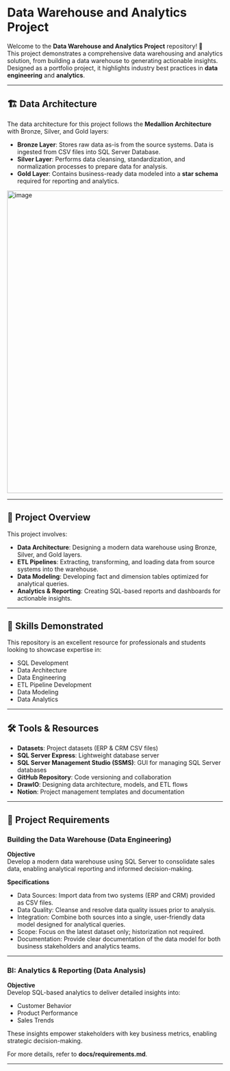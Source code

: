 # Data Warehouse and Analytics Project  

Welcome to the **Data Warehouse and Analytics Project** repository! 🚀  
This project demonstrates a comprehensive data warehousing and analytics solution, from building a data warehouse to generating actionable insights. Designed as a portfolio project, it highlights industry best practices in **data engineering** and **analytics**.  

---

## 🏗️ Data Architecture  

The data architecture for this project follows the **Medallion Architecture** with Bronze, Silver, and Gold layers:  

- **Bronze Layer**: Stores raw data as-is from the source systems. Data is ingested from CSV files into SQL Server Database.  
- **Silver Layer**: Performs data cleansing, standardization, and normalization processes to prepare data for analysis.  
- **Gold Layer**: Contains business-ready data modeled into a **star schema** required for reporting and analytics.  

<img width="1208" height="707" alt="image" src="https://github.com/user-attachments/assets/7130e2ad-1cfc-48c0-80cf-3e79d814b9e7" />


---

## 📖 Project Overview  

This project involves:  
- **Data Architecture**: Designing a modern data warehouse using Bronze, Silver, and Gold layers.  
- **ETL Pipelines**: Extracting, transforming, and loading data from source systems into the warehouse.  
- **Data Modeling**: Developing fact and dimension tables optimized for analytical queries.  
- **Analytics & Reporting**: Creating SQL-based reports and dashboards for actionable insights.  

---

## 🎯 Skills Demonstrated  

This repository is an excellent resource for professionals and students looking to showcase expertise in:  

- SQL Development  
- Data Architecture  
- Data Engineering  
- ETL Pipeline Development  
- Data Modeling  
- Data Analytics  

---

## 🛠️ Tools & Resources  

- **Datasets**: Project datasets (ERP & CRM CSV files)  
- **SQL Server Express**: Lightweight database server  
- **SQL Server Management Studio (SSMS)**: GUI for managing SQL Server databases  
- **GitHub Repository**: Code versioning and collaboration  
- **DrawIO**: Designing data architecture, models, and ETL flows  
- **Notion**: Project management templates and documentation  

---

## 🚀 Project Requirements  

### **Building the Data Warehouse (Data Engineering)**  

**Objective**  
Develop a modern data warehouse using SQL Server to consolidate sales data, enabling analytical reporting and informed decision-making.  

**Specifications**  
- Data Sources: Import data from two systems (ERP and CRM) provided as CSV files.  
- Data Quality: Cleanse and resolve data quality issues prior to analysis.  
- Integration: Combine both sources into a single, user-friendly data model designed for analytical queries.  
- Scope: Focus on the latest dataset only; historization not required.  
- Documentation: Provide clear documentation of the data model for both business stakeholders and analytics teams.  

---

### **BI: Analytics & Reporting (Data Analysis)**  

**Objective**  
Develop SQL-based analytics to deliver detailed insights into:  
- Customer Behavior  
- Product Performance  
- Sales Trends  

These insights empower stakeholders with key business metrics, enabling strategic decision-making.  

For more details, refer to **docs/requirements.md**.  

---
 
